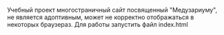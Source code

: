 Учебный проект многостраничный сайт посвященный "Медузариуму", не является адоптивным, может не корректно отображаться в некоторых браузераз.
Для работы запустить файл index.html
